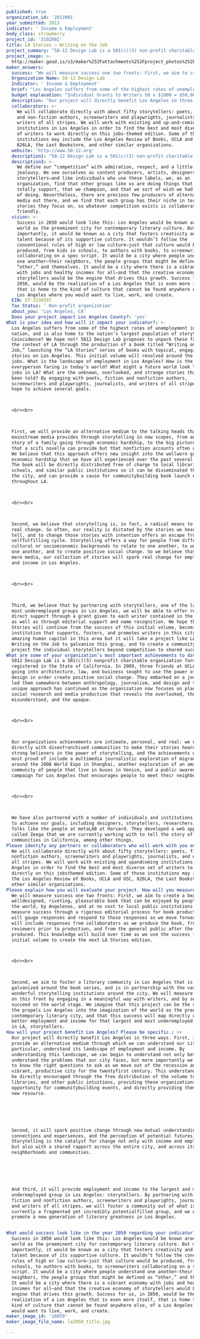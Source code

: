 ```yaml
---
published: true
organization_id: '2013001'
year_submitted: 2013
indicator: ' Income & Employment'
body_class: strawberry
project_id: '3102002'
title: LA Stories — Writing on the Job
project_summary: "58-12 Design Lab is a 501(c)(3) non-profit charitable organization formed and registered in the State of California. In 2009, three friends at UCLA who were going into architecture, law, and business sought to use the power of good design in order create positive social change. They embarked on a journey that led them somewhere between anthropology, journalism, and design and this unique approach has continued as the organization now focuses on place-based, social research and media production that reveals the overlooked, the misunderstood, and the opaque.\r\n<br><br>\r\nOur organizations achievements are intimate, personal, and real: we engage directly with disenfranchised communities to make their stories heard. We are strong believers in the power of storytelling, and the achievements we are most proud of include a multi-media journalistic exploration of migrant workers around the 2008 World Expo in Shanghai, another exploration of an amazing community of people that live in buses in Venice, and a public awareness campaign for Los Angeles that encourages people to meet their neighbors.\r\n<br><br>\r\nWe have also partnered with a number of individuals and institutions in order to achieve our goals, including designers, storytellers, researchers, and cool folks like the people at metaLAB at Harvard. They developed a web application called Zeega that we are currently working with to tell the story of Hmong communities in California, among other things."
project_image: >-
  http://maker.good.is/s3/maker%252Fattachments%252Fproject_photos%252Fimages%252F16859%252Fdisplay%252Fla2050_title.jpg=c570x385
maker_answers:
  success: "We will measure success one two fronts: First, we aim to create a beautiful, well-designed, riveting, pleasurable book that can be enjoyed by people around the world, by Angelenos, and at no cost to local public institutions. We will measure success through a rigorous editorial process for book production that will gauge responses and respond to those responses as we move forward. This will include responses from collaborators as we produce the book, from outside reviewers prior to production, and from the general public after the book is produced. This knowledge will build over time as we use the success from this initial volume to create the next LA Stories edition. \r\n<br><br>\r\nSecond, we aim to foster a literary community in Los Angeles that is galvanized around the book series, and is in partnership with the variety of wonderful storytelling institutions around the city. We will measure success on this front by engaging in a meaningful way with writers, and by seeing them succeed on the world stage. We imagine that this project can be the catalyst the propels Los Angeles into the imagination of the world as the preeminent contemporary literary city, and that this success will map directly onto better employment and income for that largest and most underemployed job group in LA, storytellers."
  Organization Name: 58-12 Design Lab
  Indicator: ' Income & Employment'
  brief: "Los Angeles suffers from some of the highest rates of unemployment in the nation, and is also home to the nation’s largest population of storytellers. Coincidence? We hope not! 58-12 Design Lab proposes to unpack these facts in the context of LA through the production of a book titled “Writing on the Job,” launching the “LA Stories” series of books with topical, engaging stories on Los Angeles. This initial volume will revolved around the theme of jobs. What is the landscape of employment in Los Angeles? How is the everyperson faring in today’s world? What might a future world look like for jobs in LA? What are the unknown, overlooked, and strange stories that haven’t been told? By engaging with poets, fiction and non-fiction authors, screenwriters and playwrights, journalists, and writers of all stripes, we hope to achieve several goals.\r\n<br><br>\r\nFirst, we will provide an alternative medium to the talking heads that the mainstream media provides through storytelling in new scopes, from an intimate story of a family going through economic hardship, to the big picture vision that a sci-fi novella can provide but that non-fiction accounts often overlook. We believe that this approach offers new insight into the well-worn ground of economic hardship that we have all experienced over the past several years. The book will be directly distributed free of charge to local libraries, schools, and similar public institutions so it can be disseminated throughout the city, and can provide a cause for community-building book launch events throughout LA.\r\n<br><br>\r\nSecond, we believe that storytelling is, in fact, a radical means to create real change. So often, our reality is dictated by the stories we hear and tell, and to change those stories with intention offers an escape from this self-fulfilling cycle. Storytelling offers a way for people from different cultural or socio-economic backgrounds to relate to one another, to understand one another, and to create positive social change. So we believe that beyond mere media, our collection of stories will spark real change for employment and income in Los Angeles.\r\n<br><br>\r\nThird, we believe that by partnering with storytellers, one of the largest and most underemployed groups in Los Angeles, we will be able to offer real and direct support through a grant given to each writer contained in the volume, as well as through editorial support and name recognition. We hope that LA Stories will continue from the success of this initial volume, becoming an LA institution that supports, fosters, and promotes writers in this city. LA has amazing human capital in this area but it will take a project like LA Stories: Writing on the Job to galvanize this group, and to create a community that can project the individual storytellers beyond competition to shared success."
  budget explanation: "Individual Grants to Writers 50 x $1000 = $50,000\r\nNon-career Editorial 30% FTE = $16,934\r\nNon-career Design per Project = $4,689\r\nPrint-on-Demand Setup Costs = $177\r\nPrinting Costs @ $6.90 x 3,000 copies = $20,700\r\nMailing Costs @ $2.50 x 3,000 copies = $7,500\r\nTOTAL: $100,000\r\n"
  description: "Our project will directly benefit Los Angeles in three ways. First, it will provide an alternative medium through which we can understand our city and, in particular, understand its landscape of employment and income. By understanding this landscape, we can begin to understand not only better understand the problems that our city faces, but more importantly we can begin to know the right questions to ask as we move out of the recession and into a vibrant, productive city for the twenty-first century. This understanding will be directly encouraged through the free distribution of the volume to schools, libraries, and other public intuitions, providing these organizations an opportunity for community-building events, and directly providing them with a new resource.\r\n\r\nSecond, it will spark positive change through new mutual understanding, shared connections and experiences, and the perception of potential futures. Storytelling is the catalyst for change not only with income and employment, but also with a shared rapport across the entire city, and across its many neighborhoods and communities.\r\n\r\nAnd third, it will provide employment and income to the largest and most underemployed group in Los Angeles: storytellers. By partnering with poets, fiction and non-fiction authors, screenwriters and playwrights, journalists, and writers of all stripes, we will foster a community out of what is currently a fragmented yet incredibly potential-filled group, and we will promote a new generation of literary greatness in Los Angeles.\r\n"
  collaborators: >-
    We will collaborate directly with about fifty storytellers: poets, fiction
    and non-fiction authors, screenwriters and playwrights, journalists, and
    writers of all stripes. We will work with existing and up-and-coming
    institutions in Los Angeles in order to find the best and most diverse set
    of writers to work directly on this jobs-themed edition. Some of those
    institutions may include the Los Angeles Review of Books, UCLA and USC,
    826LA, the Last Bookstore, and other similar organizations.
  website: 'http://www.58-12.org'
  description1: "58-12 Design Lab is a 501(c)(3) non-profit charitable organization formed and registered in the State of California. In 2009, three friends at UCLA who were going into architecture, law, and business sought to use the power of good design in order create positive social change. They embarked on a journey that led them somewhere between anthropology, journalism, and design and this unique approach has continued as the organization now focuses on place-based, social research and media production that reveals the overlooked, the misunderstood, and the opaque.\r\n<br><br>\r\nOur organizations achievements are intimate, personal, and real: we engage directly with disenfranchised communities to make their stories heard. We are strong believers in the power of storytelling, and the achievements we are most proud of include a multi-media journalistic exploration of migrant workers around the 2008 World Expo in Shanghai, another exploration of an amazing community of people that live in buses in Venice, and a public awareness campaign for Los Angeles that encourages people to meet their neighbors.\r\n<br><br>\r\nWe have also partnered with a number of individuals and institutions in order to achieve our goals, including designers, storytellers, researchers, and cool folks like the people at metaLAB at Harvard. They developed a web application called Zeega that we are currently working with to tell the story of Hmong communities in California, among other things."
  description3: >-
    We define our “competition” with admiration, respect, and a little bit of
    jealousy. We see ourselves as content producers, artists, designers, and
    storytellers—and like individuals who use these labels, we, as an
    organization, find that other groups like us are doing things that we
    totally support, that we champion, and that we sort of wish we had thought
    of doing. Nevertheless, there are precious few producers of alternative
    media out there, and we find that each group has their niche in terms of the
    stories they focus on, so whatever competition exists is collaborative and
    friendly.
  vision: >-
    Success in 2050 would look like this: Los Angeles would be known around the
    world as the preeminent city for contemporary literary culture. But more
    importantly, it would be known as a city that fosters creativity and keeps
    talent because of its supportive culture. It wouldn’t follow the
    conventional rules of high or low culture—just that culture would be
    produced, from kids in schools, to authors with books, to screenwriters
    collaborating on a spec script. It would be a city where people understand
    one another—their neighbors, the people groups that might be defined as
    “other,” and themselves. It would be a city where there is a vibrant economy
    with jobs and healthy incomes for all—and that the creative economy of
    storytellers would be the engine that drives this growth. Success for us, in
    2050, would be the realization of a Los Angeles that is even more itself,
    that is home to the kind of culture that cannot be found anywhere else, of a
    Los Angeles where you would want to live, work, and create.
  EIN: 27-1538597
  Tax Status: ' Non-profit organization'
  about_you: 'Los Angeles, CA'
  Does your project impact Los Angeles County?: 'yes'
What is your idea and how will it impact your indicator?: >-
  Los Angeles suffers from some of the highest rates of unemployment in the
  nation, and is also home to the nation’s largest population of storytellers.
  Coincidence? We hope not! 5812 Design Lab proposes to unpack these facts in
  the context of LA through the production of a book titled “Writing on the
  Job,” launching the “LA Stories” series of books with topical, engaging
  stories on Los Angeles. This initial volume will revolved around the theme of
  jobs. What is the landscape of employment in Los Angeles? How is the
  everyperson faring in today’s world? What might a future world look like for
  jobs in LA? What are the unknown, overlooked, and strange stories that haven’t
  been told? By engaging with poets, fiction and nonfiction authors,
  screenwriters and playwrights, journalists, and writers of all stripes, we
  hope to achieve several goals.



  <br><br>



  First, we will provide an alternative medium to the talking heads that the
  mainstream media provides through storytelling in new scopes, from an intimate
  story of a family going through economic hardship, to the big picture vision
  that a scifi novella can provide but that nonfiction accounts often overlook.
  We believe that this approach offers new insight into the wellworn ground of
  economic hardship that we have all experienced over the past several years.
  The book will be directly distributed free of charge to local libraries,
  schools, and similar public institutions so it can be disseminated throughout
  the city, and can provide a cause for communitybuilding book launch events
  throughout LA.



  <br><br>



  Second, we believe that storytelling is, in fact, a radical means to create
  real change. So often, our reality is dictated by the stories we hear and
  tell, and to change those stories with intention offers an escape from this
  selffulfilling cycle. Storytelling offers a way for people from different
  cultural or socioeconomic backgrounds to relate to one another, to understand
  one another, and to create positive social change. So we believe that beyond
  mere media, our collection of stories will spark real change for employment
  and income in Los Angeles.



  <br><br>



  Third, we believe that by partnering with storytellers, one of the largest and
  most underemployed groups in Los Angeles, we will be able to offer real and
  direct support through a grant given to each writer contained in the volume,
  as well as through editorial support and name recognition. We hope that LA
  Stories will continue from the success of this initial volume, becoming an LA
  institution that supports, fosters, and promotes writers in this city. LA has
  amazing human capital in this area but it will take a project like LA Stories:
  Writing on the Job to galvanize this group, and to create a community that can
  project the individual storytellers beyond competition to shared success.
What are some of your organization’s most important achievements to date?: >-
  5812 Design Lab is a 501(c)(3) nonprofit charitable organization formed and
  registered in the State of California. In 2009, three friends at UCLA who were
  going into architecture, law, and business sought to use the power of good
  design in order create positive social change. They embarked on a journey that
  led them somewhere between anthropology, journalism, and design and this
  unique approach has continued as the organization now focuses on placebased,
  social research and media production that reveals the overlooked, the
  misunderstood, and the opaque.



  <br><br>



  Our organizations achievements are intimate, personal, and real: we engage
  directly with disenfranchised communities to make their stories heard. We are
  strong believers in the power of storytelling, and the achievements we are
  most proud of include a multimedia journalistic exploration of migrant workers
  around the 2008 World Expo in Shanghai, another exploration of an amazing
  community of people that live in buses in Venice, and a public awareness
  campaign for Los Angeles that encourages people to meet their neighbors.



  <br><br>



  We have also partnered with a number of individuals and institutions in order
  to achieve our goals, including designers, storytellers, researchers, and cool
  folks like the people at metaLAB at Harvard. They developed a web application
  called Zeega that we are currently working with to tell the story of Hmong
  communities in California, among other things.
Please identify any partners or collaborators who will work with you on this project.: >-
  We will collaborate directly with about fifty storytellers: poets, fiction and
  nonfiction authors, screenwriters and playwrights, journalists, and writers of
  all stripes. We will work with existing and upandcoming institutions in Los
  Angeles in order to find the best and most diverse set of writers to work
  directly on this jobsthemed edition. Some of those institutions may include
  the Los Angeles Review of Books, UCLA and USC, 826LA, the Last Bookstore, and
  other similar organizations.
Please explain how you will evaluate your project. How will you measure success?: >-
  We will measure success one two fronts: First, we aim to create a beautiful,
  welldesigned, riveting, pleasurable book that can be enjoyed by people around
  the world, by Angelenos, and at no cost to local public institutions. We will
  measure success through a rigorous editorial process for book production that
  will gauge responses and respond to those responses as we move forward. This
  will include responses from collaborators as we produce the book, from outside
  reviewers prior to production, and from the general public after the book is
  produced. This knowledge will build over time as we use the success from this
  initial volume to create the next LA Stories edition. 



  <br><br>



  Second, we aim to foster a literary community in Los Angeles that is
  galvanized around the book series, and is in partnership with the variety of
  wonderful storytelling institutions around the city. We will measure success
  on this front by engaging in a meaningful way with writers, and by seeing them
  succeed on the world stage. We imagine that this project can be the catalyst
  the propels Los Angeles into the imagination of the world as the preeminent
  contemporary literary city, and that this success will map directly onto
  better employment and income for that largest and most underemployed job group
  in LA, storytellers.
How will your project benefit Los Angeles? Please be specific.: >+
  Our project will directly benefit Los Angeles in three ways. First, it will
  provide an alternative medium through which we can understand our city and, in
  particular, understand its landscape of employment and income. By
  understanding this landscape, we can begin to understand not only better
  understand the problems that our city faces, but more importantly we can begin
  to know the right questions to ask as we move out of the recession and into a
  vibrant, productive city for the twentyfirst century. This understanding will
  be directly encouraged through the free distribution of the volume to schools,
  libraries, and other public intuitions, providing these organizations an
  opportunity for communitybuilding events, and directly providing them with a
  new resource.






  Second, it will spark positive change through new mutual understanding, shared
  connections and experiences, and the perception of potential futures.
  Storytelling is the catalyst for change not only with income and employment,
  but also with a shared rapport across the entire city, and across its many
  neighborhoods and communities.






  And third, it will provide employment and income to the largest and most
  underemployed group in Los Angeles: storytellers. By partnering with poets,
  fiction and nonfiction authors, screenwriters and playwrights, journalists,
  and writers of all stripes, we will foster a community out of what is
  currently a fragmented yet incredibly potentialfilled group, and we will
  promote a new generation of literary greatness in Los Angeles.


What would success look like in the year 2050 regarding your indicator?: >-
  Success in 2050 would look like this: Los Angeles would be known around the
  world as the preeminent city for contemporary literary culture. But more
  importantly, it would be known as a city that fosters creativity and keeps
  talent because of its supportive culture. It wouldn’t follow the conventional
  rules of high or low culture—just that culture would be produced, from kids in
  schools, to authors with books, to screenwriters collaborating on a spec
  script. It would be a city where people understand one another—their
  neighbors, the people groups that might be defined as “other,” and themselves.
  It would be a city where there is a vibrant economy with jobs and healthy
  incomes for all—and that the creative economy of storytellers would be the
  engine that drives this growth. Success for us, in 2050, would be the
  realization of a Los Angeles that is even more itself, that is home to the
  kind of culture that cannot be found anywhere else, of a Los Angeles where you
  would want to live, work, and create.
maker_image_id: '16859'
maker_image_file_name: la2050_title.jpg

---
```

